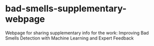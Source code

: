 # bad-smells-supplementary-webpage
Webpage for sharing supplementary info for the work: Improving Bad Smells Detection with Machine Learning and Expert Feedback
